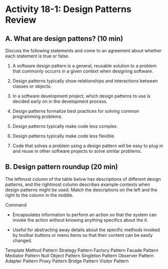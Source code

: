 # Activity 18-1: Design Patterns Review

## A. What are design pattens? (10 min)

Discuss the following statements and come to an agreement about whether each statement is true or false.

1. A software design pattern is a general, reusable solution to a problem that commonly occurrs in a given context when designing software.

2. Design patterns typically show relationships and interactions between classes or objects.

3. In a software development project, which design patterns to use is decided early on in the development process.

4. Design patterns formalize best practices for solving common programming problems.

5. Design patterns typically make code less complex.

6. Design patterns typically make code less flexible.

7. Code that solves a problem using a design pattern will be easy to plug in and reuse in other software projects to solve similar problems.


## B. Design pattern roundup (20 min)

The leftmost column of the table below has descriptions of different design patterns, and the rightmost column describes example contexts when design patterns might be used. Match the descriptions on the left and the right to the column in the middle.

Command 
- Encapsulates information to perform an action so that the system can invoke the action without knowing anything specifics about the it.

- Useful for abstracting away details about the specific methods invoked by toolbar buttons or menu items so that their content can be easily changed.


Template Method Pattern
Strategy Pattern
Factory Pattern
Facade Pattern
Mediator Pattern
Null Object Pattern
Singleton Pattern
Observer Pattern
Adapter Pattern 
Proxy Pattern
Bridge Pattern
Visitor Pattern

